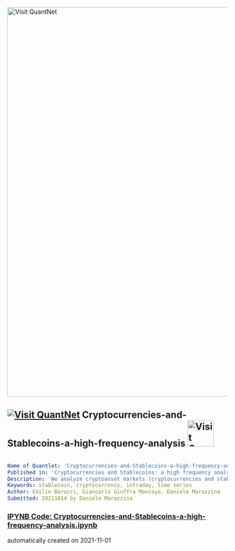 [<img src="https://github.com/QuantLet/Styleguide-and-FAQ/blob/master/pictures/banner.png" width="888" alt="Visit QuantNet">](http://quantlet.de/)

## [<img src="https://github.com/QuantLet/Styleguide-and-FAQ/blob/master/pictures/qloqo.png" alt="Visit QuantNet">](http://quantlet.de/) **Cryptocurrencies-and-Stablecoins-a-high-frequency-analysis** [<img src="https://github.com/QuantLet/Styleguide-and-FAQ/blob/master/pictures/QN2.png" width="60" alt="Visit QuantNet 2.0">](http://quantlet.de/)

```yaml

Name of Quantlet: 'Cryptocurrencies-and-Stablecoins-a-high-frequency-analysis'
Published in: 'Cryptocurrencies and Stablecoins: a high frequency analysis'
Description: 'We analyze cryptoasset markets (cryptocurrencies and stablecoins) at high frequency. We investigate intraday patterns. We show that Tether plays a crucial role as a safe haven and/or store of value facilitating trading in cryptocurrencies without going through traditional currencies. Markets centered on cryptocurrencies and stablecoins play a primary role aggregating preference/technology shocks and heterogeneous opinions, instead markets centered on the US Dollar play a marginal role on price formation.'
Keywords: stablecoin, cryptocurrency, intraday, time series
Author: Emilio Barucci, Giancarlo Giuffra Moncayo, Daniele Marazzina
Submitted: 20211014 by Daniele Marazzina

```

### [IPYNB Code: Cryptocurrencies-and-Stablecoins-a-high-frequency-analysis.ipynb](Cryptocurrencies-and-Stablecoins-a-high-frequency-analysis.ipynb)


automatically created on 2021-11-01